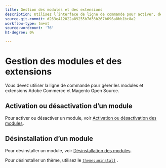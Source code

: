 ```yaml
---
title: Gestion des modules et des extensions
description: Utilisez l’interface de ligne de commande pour activer, désactiver et désinstaller les modules et extensions Adobe Commerce et Magento Open Source.
source-git-commit: d263e412022a89255b7d33b267b696a8bb1bc8a2
workflow-type: tm+mt
source-wordcount: '76'
ht-degree: 0%

---
```



# Gestion des modules et des extensions

Vous devez utiliser la ligne de commande pour gérer les modules et extensions Adobe Commerce et Magento Open Source.

## Activation ou désactivation d’un module

Pour activer ou désactiver un module, voir [Activation ou désactivation des modules](../../installation/tutorials/manage-modules.md).

## Désinstallation d’un module

Pour désinstaller un module, voir [Désinstallation des modules](../../installation/tutorials/uninstall-modules.md).

Pour désinstaller un thème, utilisez le [`theme:uninstall`](../../installation/tutorials/themes.md) .
